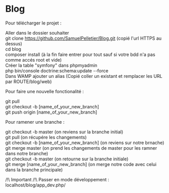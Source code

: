 # Blog
Pour télécharger le projet :

Aller dans le dossier souhaiter <br>
git clone https://github.com/SamuelPelletier/Blog.git (copié l'url HTTPS au dessus) <br>
cd blog <br>
composer install (à la fin faire entrer pour tout sauf si votre bdd n'a pas comme accés root et vide)<br>
Créer la table "symfony" dans phpmyadmin<br>
php bin/console doctrine:schema:update --force<br>
Dans WAMP ajouter un alias (Copié coller un existant et remplacer les URL par ROUTE/blog/web)<br>

Pour faire une nouvelle fonctionalité :

git pull<br>
git checkout -b [name_of_your_new_branch]<br>
git push origin [name_of_your_new_branch]<br>

Pour ramener une branche :

git checkout -b master (on reviens sur la branche initial)<br>
git pull (on récupére les changements)<br>
git checkout -b [name_of_your_new_branch] (on reviens sur notre brnache)<br>
git merge master (on prend les changements de master pour les ramner dans notre branche)<br>
git checkout -b master (on retourne sur la branche initiale)<br>
git merge [name_of_your_new_branch] (on merge notre code avec celui dans la branche principale)<br>

/!\ Important /!\ Passer en mode développement : localhost/blog/app_dev.php/
